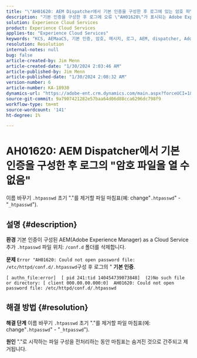 ```yaml
---
title: "\"AH01620: AEM Dispatcher에서 기본 인증을 구성한 후 로그에 있는 암호 파일\"을 열 수 없음"
description: "기본 인증을 구성한 후 로그에 오류 \"AH01620\"가 표시되는 Adobe Experience Manager as a Cloud Service 문제를 해결하는 방법을 알아봅니다."
solution: Experience Cloud Services
product: Experience Cloud Services
applies-to: "Experience Cloud Services"
keywords: "KCS, AEMaaCS, 기본 인증, 암호, 메시지, 로그, AEM, dispatcher, Adobe Experience Manager, AH01620, 문제 해결"
resolution: Resolution
internal-notes: null
bug: false
article-created-by: Jim Menn
article-created-date: "1/30/2024 2:03:46 AM"
article-published-by: Jim Menn
article-published-date: "1/30/2024 2:08:32 AM"
version-number: 6
article-number: KA-18930
dynamics-url: "https://adobe-ent.crm.dynamics.com/main.aspx?forceUCI=1&pagetype=entityrecord&etn=knowledgearticle&id=77150dc9-13bf-ee11-9079-6045bd006268"
source-git-commit: 9a7907421282e57baa64d06d88cca6296dc798f9
workflow-type: tm+mt
source-wordcount: '141'
ht-degree: 1%

---
```


# AH01620: AEM Dispatcher에서 기본 인증을 구성한 후 로그의 &quot;암호 파일을 열 수 없음&quot;


이름 바꾸기 `.htpasswd` 초기 &quot;.&quot;를 제거할 파일 마침표(예: change&quot;`.htpasswd`&quot; - &quot;`_htpasswd`&quot;).

## 설명 {#description}


<b>환경</b>
기본 인증이 구성된 AEM(Adobe Experience Manager) as a Cloud Service 추가 `.htpasswd` 파일 위치: `/conf.d` 폴더를 삭제합니다.

<b>문제</b>
`Error "AH01620: Could not open password file: /etc/httpd/conf.d/.htpasswd`구성 후 로그의 &quot; <b>기본 인증</b>.


```
[ authn_file:error]  [ pid 241:tid 140454739073848]  (2)No such file or directory: [ client 000.00.00.000:0]  AH01620: Could not open password file: /etc/httpd/conf.d/.htpasswd
```





## 해결 방법 {#resolution}


<b>해결 단계</b>
이름 바꾸기 `.htpasswd` 초기 &quot;.&quot;를 제거할 파일 마침표(예: change&quot;`.htpasswd`&quot; - &quot;`_htpasswd`&quot;).

<b>원인</b>
&quot;.&quot;로 시작하는 파일 구성을 전처리하는 동안 마침표는 숨겨진 것으로 간주되고 제거됩니다.
